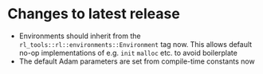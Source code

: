 # Changes to latest release

- Environments should inherit from the `rl_tools::rl::environments::Environment` tag now. This allows default no-op implementations of e.g. `init` `malloc` etc. to avoid boilerplate
- The default Adam parameters are set from compile-time constants now